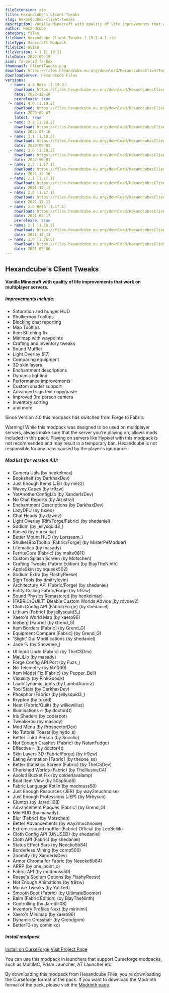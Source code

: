 ```yaml
---
fileExtension: zip
title: Hexandcube's Client Tweaks
slug: hexandcubes-client-tweaks
description: Vanilla Minecraft with quality of life improvements that work on multiplayer servers.
author: Hexandcube
category: files
fileName: Hexandcube_Client_Tweaks_1.19.2-4.1.zip
fileType: Minecraft Modpack
fileSize: 651KB
fileVersion: 4.1 [1.19.2]
fileDate: 2022-09-19
icon: fa-solid fa-box
thumbnail: ClientTweaks.png
download: https://files.hexandcube.eu.org/download/HexandcubesClientTweaks/Hexandcube_Client_Tweaks_1.19.2-4.1.zip
downloadServer: Hexandcube Files
versions:
  - name: 4.3 Beta [1.19.3]
    download: https://files.hexandcube.eu.org/download/HexandcubesClientTweaks/Hexandcube_Client_Tweaks_1.19.3-4.2_Beta.zip
    date: 2022-12-20
    prerelease: true
  - name: 4.0 [1.19.2]
    download: https://files.hexandcube.eu.org/download/HexandcubesClientTweaks/Hexandcube_Client_Tweaks_1.19.2-4.0.zip
    date: 2022-09-07
    latest: true
  - name: 3.2 [1.18.2]
    download: https://files.hexandcube.eu.org/download/HexandcubesClientTweaks/Hexandcube_Client_Tweaks_1.18.2-3.2.zip
    date: 2022-07-16
  - name: 3.1 [1.18.2]
    download: https://files.hexandcube.eu.org/download/HexandcubesClientTweaks/Hexandcube_Client_Tweaks_1.18.2-3.1.zip
    date: 2022-06-01
  - name: 3.0 [1.18.2]
    download: https://files.hexandcube.eu.org/download/HexandcubesClientTweaks/Hexandcube_Client_Tweaks_1.18.2-3.0.zip
    date: 2022-06-01
  - name: 2.2 [1.17.1]
    download: https://files.hexandcube.eu.org/download/HexandcubesClientTweaks/Hexandcube_Client_Tweaks_1.17.1-2.2.zip
    date: 2021-12-20
  - name: 2.1 [1.17.1]
    download: https://files.hexandcube.eu.org/download/HexandcubesClientTweaks/Hexandcube_Client_Tweaks_1.17.1-2.1.zip
    date: 2021-12-13
  - name: 2.0 [1.17.1]
    download: https://files.hexandcube.eu.org/download/HexandcubesClientTweaks/Hexandcube_Client_Tweaks_1.17.1-2.0.zip
    date: 2021-12-11
  - name: 2.0 Beta [1.17.1]
    download: https://files.hexandcube.eu.org/download/HexandcubesClientTweaks/Hexandcube_Client_Tweaks_1.17.1-2.0_Beta.zip
    date: 2021-08-17
    prerelease: true
  - name: 1.1 [1.16.5]
    download: https://files.hexandcube.eu.org/download/HexandcubesClientTweaks/Hexandcube_Client_Tweaks_1.16.5-1.1.zip
    date: 2021-12-13
  - name: 1.0 [1.16.5]
    download: https://files.hexandcube.eu.org/download/HexandcubesClientTweaks/Hexandcube_Client_Tweaks_1.16.5-1.0.zip
    date: 2021-05-06
---
```


## Hexandcube's Client Tweaks
#### Vanilla Minecraft with quality of life improvements that work on multiplayer servers.

##### Improvements include:

* Saturation and hunger HUD
* Shulkerbox Tooltips
* Blocking chat reporting
* Map Tooltips
* Item Stitching fix
* Minimap with waypoints
* Crafting and inventory tweaks
* Sound Muffler
* Light Overlay (F7)
* Comparing equipment
* 3D skin layers
* Enchantment descriptions
* Dynamic lighting
* Performance improvements
* Custom shader support
* Advanced sign text copy/paste
* Improved 3rd person camera
* Inventory sorting
* and more

Since Version 4.0 this modpack has switched from Forge to Fabric.

Warning! While this modpack was designed to be used on multiplayer servers, always make sure that the server you're
playing on, allows mods included in this pack. Playing on servers like Hypixel with this modpack is not recommended and may result
in a temporary ban. Hexandcube is not responsible for any bans caused by the player's ignorance.

##### Mod list (for version 4.1):

* Camera Utils (by henkelmax)
* Bookshelf (by DarkhaxDev)
* Just Enough Items (JEI) (by mezz)
* Wavey Capes (by tr9zw)
* YetAnotherConfigLib (by XanderIsDev)
* No Chat Reports (by Aizistral)
* Enchantment Descriptions (by DarkhaxDev)
* LazyDFU (by tuxed)
* Chat Heads (by dzwdz)
* Light Overlay (Rift/Forge/Fabric) (by shedaniel)
* Sodium (by jellysquid3_)
* Raised (by yurisuika)
* Better Mount HUD (by Lortseam_)
* ShulkerBoxTooltip \[Fabric/Forge] (by MisterPeModder)
* Litematica (by masady)
* FerriteCore (Fabric) (by malte0811)
* Custom Splash Screen (by Motschen)
* Crafting Tweaks (Fabric Edition) (by BlayTheNinth)
* AppleSkin (by squeek502)
* Sodium Extra (by FlashyReese)
* Sign Tools (by dmitrylovin)
* Architectury API (Fabric/Forge) (by shedaniel)
* Entity Culling Fabric/Forge (by tr9zw)
* Sound Physics Remastered (by henkelmax)
* \[FABRIC/QUILT] Disable Custom Worlds Advice (by rdvdev2)
* Cloth Config API (Fabric/Forge) (by shedaniel)
* Lithium (Fabric) (by jellysquid3_)
* Xaero's World Map (by xaero96)
* Iceberg \[Fabric] (by Grend_G)
* Item Borders \[Fabric] (by Grend_G)
* Equipment Compare \[Fabric] (by Grend_G)
* 'Slight' Gui Modifications (by shedaniel)
* Jade 🔍 (by Snownee_)
* UI Input Undo (Fabric) (by TheCSDev)
* MaLiLib (by masady)
* Forge Config API Port (by Fuzs_)
* No Telemetry (by kb1000)
* Item Model Fix (Fabric) (by Pepper_Bell)
* Visuality (by PinkGoosik)
* LambDynamicLights (by LambdAurora)
* Tool Stats (by DarkhaxDev)
* Phosphor (Fabric) (by jellysquid3_)
* Krypton (by tuxed)
* Neat (Fabric/Quilt) (by williewillus)
* Illuminations 🔥 (by doctor4t)
* Iris Shaders (by coderbot)
* Tweakeroo (by masady)
* Mod Menu (by ProspectorDev)
* No Tutorial Toasts (by hydo_s)
* Better Third Person (by Socolio)
* Not Enough Crashes (Fabric) (by NatanFudge)
* Effective 💦 (by doctor4t)
* Skin Layers 3D (Fabric/Forge) (by tr9zw)
* Eating Animation \[Fabric] (by theone_ss)
* Better Statistics Screen (Fabric) (by TheCSDev)
* Cherished Worlds (Fabric) (by TheIllusiveC4)
* Axolotl Bucket Fix (by colderlavalamp)
* Boat Item View (by 50ap5ud5)
* Fabric Language Kotlin (by modmuss50)
* Just Enough Resources (JER) (by way2muchnoise)
* Just Enough Professions (JEP) (by Mrbysco)
* Clumps (by Jaredlll08)
* Advancement Plaques \[Fabric] (by Grend_G)
* MiniHUD (by masady)
* Blur (Fabric) (by Motschen)
* Better Advancements (by way2muchnoise)
* Extreme sound muffler (Fabric) Official (by LeoBeliik)
* Cloth Config API (UNUSED) (by shedaniel)
* Cloth API (Fabric) (by shedaniel)
* Status Effect Bars (by Neecko5b84)
* Borderless Mining (by comp500)
* Zoomify (by XanderIsDev)
* Armor Chroma for Fabric (by Neecko5b84)
* ARRP (by one_point_o)
* Fabric API (by modmuss50)
* Reese's Sodium Options (by FlashyReese)
* Not Enough Animations (by tr9zw)
* Mouse Tweaks (by YaLTeR)
* Smooth Boot (Fabric) (by UltimateBoomer)
* Balm (Fabric Edition) (by BlayTheNinth)
* Controlling (by Jaredlll08)
* Inventory Profiles Next (by mirinimi)
* Xaero's Minimap (by xaero96)
* Dynamic Crosshair (by Crendgrim)
* BetterF3 (by cominixo)

##### Install modpack

<a class="btn btn-inverted" href="https://www.curseforge.com/minecraft/modpacks/hexandcubes-client-tweaks/download/3996942?client=y" target="_blank"><i class="fas fa-fire"></i> Install on CurseForge</a>
<a class="btn" href="https://www.curseforge.com/minecraft/modpacks/hexandcubes-client-tweaks" target="_blank"><i class="fas fa-external-link-alt"></i> Visit Project Page</a>

You can use this modpack in launchers that support Curseforge modpacks, such as MultiMC, Prism Launcher, AT Launcher etc.

By downloading this modpack from Hexandcube Files, you're downloading the Curseforge format of the pack.
If you want to download the Modrinth format of the pack, please visit the [Modrinth page](https://modrinth.com/modpack/hexandcube-client-tweaks).
